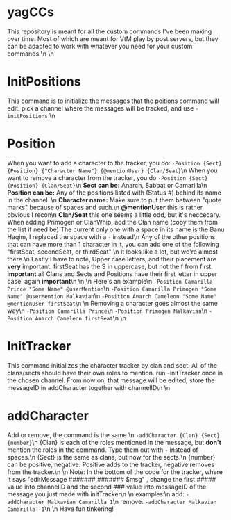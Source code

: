 # yagCCs
This repository is meant for all the custom commands I've been making over time. Most of which are meant for VtM play by post servers, but they can be adapted to work with whatever you need for your custom commands.\n
\n
# InitPositions
This command is to initialize the messages that the poitions command will edit. pick a channel where the messages will be tracked, and use `-initPositions`
\n
# Position
When you want to add a character to the tracker, you do: `-Position {Sect} {Position} {"Character Name"} {@mentionUser} {Clan/Seat}`\n
When you want to remove a character from the tracker, you do `-Position {Sect} {Position} {Clan/Seat}`\n
**Sect can be:** Anarch, Sabbat or Camarilla\n
**Position can be:** Any of the positions listed with (Status #) behind its name in the channel. \n
**Character name:** Make sure to put them between "quote marks" because of spaces and such.\n
**@mentionUser** this is rather obvious I recon\n
**Clan/Seat** this one seems a little odd, but it's neccecary. When adding Primogen or ClanWhip, add the Clan name (copy them from the list if need be) The current only one with a space in its name is the Banu Haqim, I replaced the space with a `-` instead\n
Any of the other positions that can have more than 1 character in it, you can add one of the following "firstSeat, secondSeat, or thirdSeat"
\n
It looks like a lot, but we're almost there.\n
Lastly I have to note, Upper case letters, and their placement are **very** important. firstSeat has the S in uppercase, but not the f from first. **important**
all Clans and Sects and Positions have their first letter in upper case. again **important**\n
\n
\n
Here's an example\n
`-Position Camarilla Prince "Some Name" @userMention`\n
`-Position Camarilla Primogen "Some Name" @userMention Malkavian`\n
`-Position Anarch Cameleon "Some Name" @mentionUser firstSeat`\n
\n
Removing a character goes almost the same way\n
`-Position Camarilla Prince`\n
`-Position Primogen Malkavian`\n
`-Position Anarch Cameleon firstSeat`\n
\n
# InitTracker
This command initializes the character tracker by clan and sect. All of the clans/sects should have their own roles to mention. run -initTracker once in the chosen channel. From now on, that message will be edited, store the messageID in addCharacter together with channelID\n
\n
# addCharacter
Add or remove, the command is the same.\n
`-addCharacter {Clan} {Sect} {number}`\n
{Clan} is each of the roles mentioned in the message, but **don't** mention the roles in the command. Type them out with `-` instead of spaces.\n
{Sect} is the same as clans, but now for the sects.\n
{number} can be positive, negative. Positive adds to the tracker, negative removes from the tracker.\n
\n
Note: In the bottom of the code for the tracker, where it says "editMessage ####### ####### $msg" , change the first ##### value into channelID and the second ### value into messageID of the message you just made with initTracker\n
\n
examples:\n
add: `-addCharacter Malkavian Camarilla 1`\n
remove: `-addCharacter Malkavian Camarilla -1`\n
\n
Have fun tinkering!

